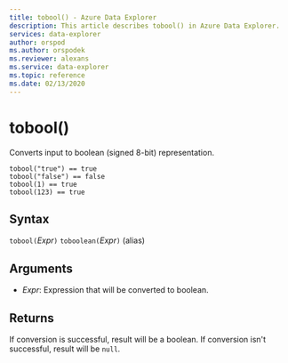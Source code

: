 ```yaml
---
title: tobool() - Azure Data Explorer
description: This article describes tobool() in Azure Data Explorer.
services: data-explorer
author: orspod
ms.author: orspodek
ms.reviewer: alexans
ms.service: data-explorer
ms.topic: reference
ms.date: 02/13/2020
---
```

# tobool()

Converts input to boolean (signed 8-bit) representation.

```apl
tobool("true") == true
tobool("false") == false
tobool(1) == true
tobool(123) == true
```

## Syntax

`tobool(`*Expr*`)`
`toboolean(`*Expr*`)` (alias)

## Arguments

* *Expr*: Expression that will be converted to boolean. 

## Returns

If conversion is successful, result will be a boolean.
If conversion isn't successful, result will be `null`.
